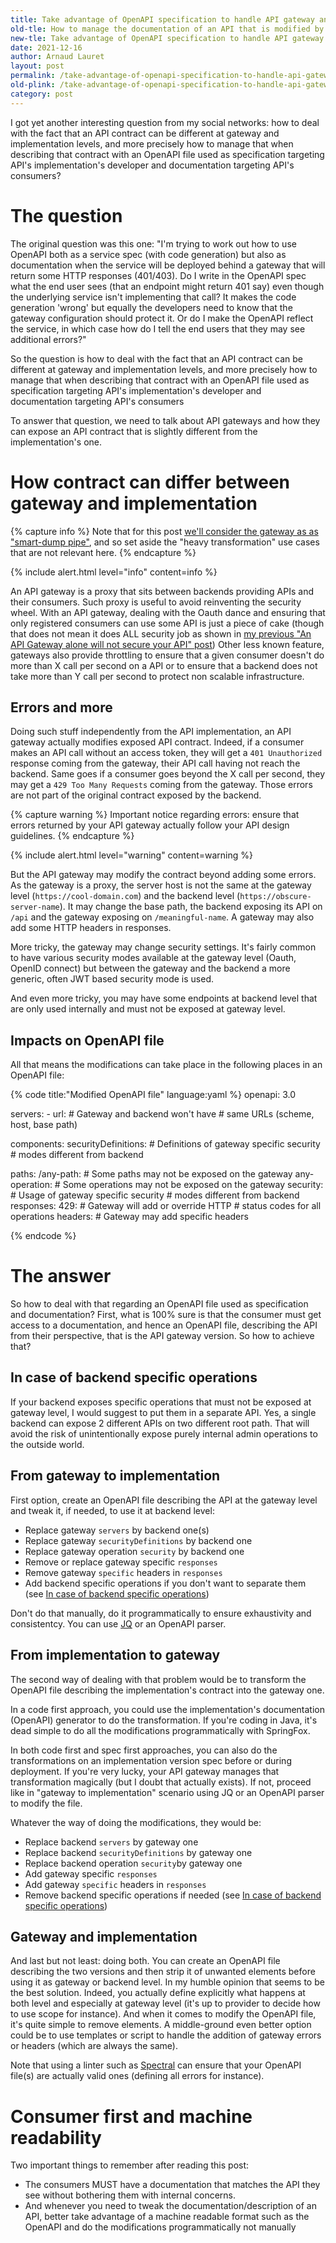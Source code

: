 ```yaml
---
title: Take advantage of OpenAPI specification to handle API gateway and backend differences
old-tle: How to manage the documentation of an API that is modified by an API gateway
new-tle: Take advantage of OpenAPI specification to handle API gateway and backend differences
date: 2021-12-16
author: Arnaud Lauret
layout: post
permalink: /take-advantage-of-openapi-specification-to-handle-api-gateway-and-backend-differences/
old-plink: /take-advantage-of-openapi-specification-to-handle-api-gateway-and-backend-differences/
category: post
---
```

I got yet another interesting question from my social networks: how to deal with the fact that an API contract can be different at gateway and implementation levels, and more precisely how to manage that when describing that contract with an OpenAPI file used as specification targeting API's implementation's developer and documentation targeting API's consumers?
<!--more-->

# The question

The original question was this one: "I'm trying to work out how to use OpenAPI both as a service spec (with code generation) but also as documentation when the service will be deployed behind a gateway that will return some HTTP responses (401/403). Do I write in the OpenAPI spec what the end user sees (that an endpoint might return 401 say) even though the underlying service isn't implementing that call? It makes the code generation 'wrong' but equally the developers need to know that the gateway configuration should protect it. Or do I make the OpenAPI reflect the service, in which case how do I tell the end users that they may see additional errors?"

So the question is how to deal with the fact that an API contract can be different at gateway and implementation levels, and more precisely how to manage that when describing that contract with an OpenAPI file used as specification targeting API's implementation's developer and documentation targeting API's consumers

To answer that question, we need to talk about API gateways and how they can expose an API contract that is slightly different from the implementation's one.

# How contract can differ between gateway and implementation

{% capture info %}
Note that for this post [we'll consider the gateway as as "smart-dump pipe"](/an-api-gateway-must-be-a-dumb-pipe/), and so set aside the "heavy transformation" use cases that are not relevant here.
{% endcapture %}

{% include alert.html level="info" content=info %}

An API gateway is a proxy that sits between backends providing APIs and their consumers.
Such proxy is useful to avoid reinventing the security wheel.
With an API gateway, dealing with the Oauth dance and ensuring that only registered consumers can use some API is just a piece of cake (though that does not mean it does ALL security job as shown in [my previous "An API Gateway alone will not secure your API" post](/an-api-gateway-alone-will-not-secure-your-api/))
Other less known feature, gateways also provide throttling to ensure that a given consumer doesn't do more than X call per second on a API or to ensure that a backend does not take more than Y call per second to protect non scalable infrastructure.

## Errors and more

Doing such stuff independently from the API implementation, an API gateway actually modifies exposed API contract.
Indeed, if a consumer makes an API call without an access token, they will get a `401 Unauthorized` response coming from the gateway, their API call having not reach the backend.
Same goes if a consumer goes beyond the X call per second, they may get a `429 Too Many Requests` coming from the gateway.
Those errors are not part of the original contract exposed by the backend.

{% capture warning %}
Important notice regarding errors: ensure that errors returned by your API gateway actually follow your API design guidelines.
{% endcapture %}

{% include alert.html level="warning" content=warning %}

But the API gateway may modify the contract beyond adding some errors.
As the gateway is a proxy, the server host is not the same at the gateway level (`https://cool-domain.com`) and the backend level (`https://obscure-server-name`).
It may change the base path, the backend exposing its API on `/api` and the gateway exposing on `/meaningful-name`.
A gateway may also add some HTTP headers in responses.

More tricky, the gateway may change security settings.
It's fairly common to have various security modes available at the gateway level (Oauth, OpenID connect) but between the gateway and the backend a more generic, often JWT based security mode is used.

And even more tricky, you may have some endpoints at backend level that are only used internally and must not be exposed at gateway level.

## Impacts on OpenAPI file

All that means the modifications can take place in the following places in an OpenAPI file:

{% code title:"Modified OpenAPI file" language:yaml %}
openapi: 3.0

servers:
    - url: # Gateway and backend won't have
           # same URLs (scheme, host, base path)

components:
    securityDefinitions:
        # Definitions of gateway specific security
        # modes different from backend

paths:
    /any-path: # Some paths may not be exposed on the gateway
        any-operation: # Some operations may not be exposed on the gateway
            security:
                # Usage of gateway specific security
                # modes different from backend
            responses:
                429: # Gateway will add or override HTTP
                     # status codes for all operations
                    headers:
                        # Gateway may add specific headers

{% endcode %}

# The answer

So how to deal with that regarding an OpenAPI file used as specification and documentation?
First, what is 100% sure is that the consumer must get access to a documentation, and hence an OpenAPI file, describing the API from their perspective, that is the API gateway version.
So how to achieve that?

## In case of backend specific operations

If your backend exposes specific operations that must not be exposed at gateway level, I would suggest to put them in a separate API.
Yes, a single backend can expose 2 different APIs on two different root path.
That will avoid the risk of unintentionally expose purely internal admin operations to the outside world.

## From gateway to implementation

First option, create an OpenAPI file describing the API at the gateway level and tweak it, if needed, to use it at backend level:

- Replace gateway `servers` by backend one(s)
- Replace gateway `securityDefinitions` by backend one
- Replace gateway operation `security` by backend one
- Remove or replace gateway specific `responses` 
- Remove gateway `specific` headers in `responses`
- Add backend specific operations if you don't want to separate them (see [In case of backend specific operations](/#in-case-of-backend-specific-operations))

Don't do that manually, do it programmatically to ensure exhaustivity and consistentcy.
You can use [JQ](/api-toolbox-jq-and-openapi-part-1-using-jq-to-extract-data-from-openapi-files/) or an OpenAPI parser.

## From implementation to gateway

The second way of dealing with that problem would be to transform the OpenAPI file describing the implementation's contract into the gateway one.

In a code first approach, you could use the implementation's documentation (OpenAPI) generator to do the transformation.
If you're coding in Java, it's dead simple to do all the modifications programmatically with SpringFox.

In both code first and spec first approaches, you can also do the transformations on an implementation version spec before or during deployment.
If you're very lucky, your API gateway manages that transformation magically (but I doubt that actually exists).
If not, proceed like in "gateway to implementation" scenario using JQ or an OpenAPI parser to modify the file.

Whatever the way of doing the modifications, they would be:

- Replace backend `servers` by gateway one
- Replace backend `securityDefinitions` by gateway one
- Replace backend operation `security`by gateway one
- Add gateway specific `responses` 
- Add gateway `specific` headers in `responses`
- Remove backend specific operations if needed (see [In case of backend specific operations](/#in-case-of-backend-specific-operations))

## Gateway and implementation

And last but not least: doing both.
You can create an OpenAPI file describing the two versions and then strip it of unwanted elements before using it as gateway or backend level.
In my humble opinion that seems to be the best solution.
Indeed, you actually define explicitly what happens at both level and especially at gateway level (it's up to provider to decide how to use scope for instance).
And when it comes to modify the OpenAPI file, it's quite simple to remove elements.
A middle-ground even better option could be to use templates or script to handle the addition of gateway errors or headers (which are always the same).

Note that using a linter such as [Spectral](/toolbox/spectral/) can ensure that your OpenAPI file(s) are actually valid ones (defining all errors for instance).

# Consumer first and machine readability

Two important things to remember after reading this post:

- The consumers MUST have a documentation that matches the API they see without bothering them with internal concerns.
- And whenever you need to tweak the documentation/description of an API, better take advantage of a machine readable format such as the OpenAPI and do the modifications programmatically not manually